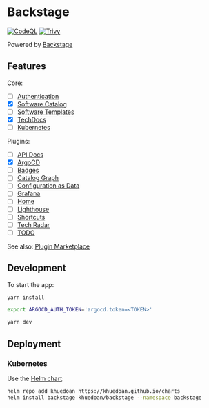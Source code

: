 # Backstage

[![CodeQL](https://github.com/khuedoan/backstage/actions/workflows/codeql-analysis.yml/badge.svg)](https://github.com/khuedoan/backstage/actions/workflows/codeql-analysis.yml)
[![Trivy](https://github.com/khuedoan/backstage/actions/workflows/trivy-analysis.yml/badge.svg)](https://github.com/khuedoan/backstage/actions/workflows/trivy-analysis.yml)

Powered by [Backstage](https://backstage.io)

## Features

Core:

- [ ] [Authentication](https://backstage.io/docs/auth)
- [x] [Software Catalog](https://backstage.io/docs/features/software-catalog/software-catalog-overview)
- [ ] [Software Templates](https://backstage.io/docs/features/software-templates/software-templates-index)
- [x] [TechDocs](https://backstage.io/docs/features/techdocs/techdocs-overview)
- [ ] [Kubernetes](https://backstage.io/docs/features/kubernetes/overview)

Plugins:

- [ ] [API Docs](https://github.com/backstage/backstage/blob/master/plugins/api-docs/README.md)
- [x] [ArgoCD](https://roadie.io/backstage/plugins/argo-cd/?utm_source=backstage.io&utm_medium=marketplace&utm_campaign=argo-cd)
- [ ] [Badges](https://github.com/backstage/backstage/blob/master/plugins/badges/README.md)
- [ ] [Catalog Graph](https://github.com/backstage/backstage/blob/master/plugins/catalog-graph/README.md)
- [ ] [Configuration as Data](https://github.com/GoogleContainerTools/kpt-backstage-plugins/tree/main/plugins/cad)
- [ ] [Grafana](https://github.com/K-Phoen/backstage-plugin-grafana)
- [ ] [Home](https://github.com/backstage/backstage/blob/master/plugins/home/README.md)
- [ ] [Lighthouse](https://github.com/backstage/backstage/tree/master/plugins/lighthouse)
- [ ] [Shortcuts](https://github.com/backstage/backstage/blob/master/plugins/shortcuts/README.md)
- [ ] [Tech Radar](https://github.com/backstage/backstage/tree/master/plugins/tech-radar)
- [ ] [TODO](https://github.com/backstage/backstage/tree/master/plugins/todo)

See also: [Plugin Marketplace](https://backstage.io/plugins)

## Development

To start the app:

```sh
yarn install

export ARGOCD_AUTH_TOKEN='argocd.token=<TOKEN>'

yarn dev
```

## Deployment

### Kubernetes

Use the [Helm chart](https://github.com/khuedoan/charts/tree/master/charts/backstage):

```sh
helm repo add khuedoan https://khuedoan.github.io/charts
helm install backstage khuedoan/backstage --namespace backstage
```
